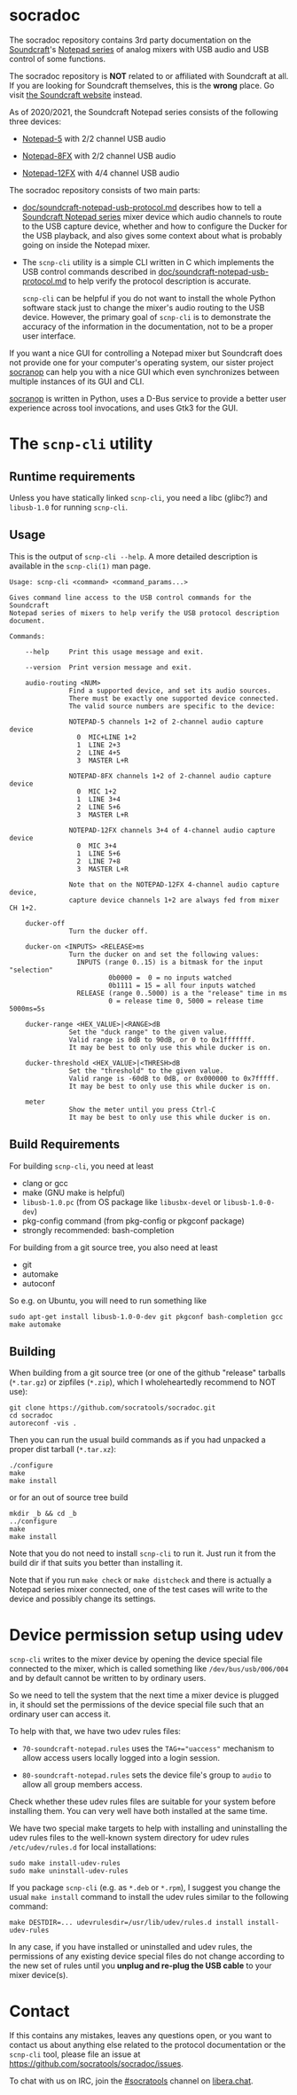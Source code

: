 socradoc
========

The socradoc repository contains 3rd party documentation on the
[Soundcraft](https://www.soundcraft.com/)'s [Notepad
series](https://www.soundcraft.com/en/product_families/notepad-series)
of analog mixers with USB audio and USB control of some functions.

The socradoc repository is **NOT** related to or affiliated with
Soundcraft at all. If you are looking for Soundcraft themselves, this
is the **wrong** place. Go visit [the Soundcraft
website](https://www.soundcraft.com/) instead.

As of 2020/2021, the Soundcraft Notepad series consists of the
following three devices:

  * [Notepad-5](https://www.soundcraft.com/en/products/notepad-5)
    with 2/2 channel USB audio

  * [Notepad-8FX](https://www.soundcraft.com/en/products/notepad-8fx)
    with 2/2 channel USB audio

  * [Notepad-12FX](https://www.soundcraft.com/en/products/notepad-12fx)
    with 4/4 channel USB audio

The socradoc repository consists of two main parts:

  * [doc/soundcraft-notepad-usb-protocol.md](doc/soundcraft-notepad-usb-protocol.md)
    describes how to tell a [Soundcraft Notepad
    series](https://www.soundcraft.com/en/product_families/notepad-series)
    mixer device which audio channels to route to the USB capture
    device, whether and how to configure the Ducker for the USB
    playback, and also gives some context about what is probably going
    on inside the Notepad mixer.

  * The `scnp-cli` utility is a simple CLI written in C which
    implements the USB control commands described in
    [doc/soundcraft-notepad-usb-protocol.md](doc/soundcraft-notepad-usb-protocol.md)
    to help verify the protocol description is accurate.

    `scnp-cli` can be helpful if you do not want to install the whole
    Python software stack just to change the mixer's audio routing to
    the USB device. However, the primary goal of `scnp-cli` is to
    demonstrate the accuracy of the information in the documentation,
    not to be a proper user interface.

If you want a nice GUI for controlling a Notepad mixer but Soundcraft
does not provide one for your computer's operating system, our sister
project [socranop](https://github.com/socratools/socranop) can help
you with a nice GUI which even synchronizes between multiple instances
of its GUI and CLI.

[socranop](https://github.com/socratools/socranop) is written in
Python, uses a D-Bus service to provide a better user experience
across tool invocations, and uses Gtk3 for the GUI.


The `scnp-cli` utility
======================


Runtime requirements
--------------------

Unless you have statically linked `scnp-cli`, you need a libc (glibc?)
and `libusb-1.0` for running `scnp-cli`.


Usage
-----

This is the output of `scnp-cli --help`. A more detailed description
is available in the `scnp-cli(1)` man page.

```
Usage: scnp-cli <command> <command_params...>

Gives command line access to the USB control commands for the Soundcraft
Notepad series of mixers to help verify the USB protocol description document.

Commands:

    --help     Print this usage message and exit.

    --version  Print version message and exit.

    audio-routing <NUM>
               Find a supported device, and set its audio sources.
               There must be exactly one supported device connected.
               The valid source numbers are specific to the device:

               NOTEPAD-5 channels 1+2 of 2-channel audio capture device
                 0  MIC+LINE 1+2
                 1  LINE 2+3
                 2  LINE 4+5
                 3  MASTER L+R

               NOTEPAD-8FX channels 1+2 of 2-channel audio capture device
                 0  MIC 1+2
                 1  LINE 3+4
                 2  LINE 5+6
                 3  MASTER L+R

               NOTEPAD-12FX channels 3+4 of 4-channel audio capture device
                 0  MIC 3+4
                 1  LINE 5+6
                 2  LINE 7+8
                 3  MASTER L+R

               Note that on the NOTEPAD-12FX 4-channel audio capture device,
               capture device channels 1+2 are always fed from mixer CH 1+2.

    ducker-off
               Turn the ducker off.

    ducker-on <INPUTS> <RELEASE>ms
               Turn the ducker on and set the following values:
                 INPUTS (range 0..15) is a bitmask for the input "selection"
                         0b0000 =  0 = no inputs watched
                         0b1111 = 15 = all four inputs watched
                 RELEASE (range 0..5000) is a the "release" time in ms
                         0 = release time 0, 5000 = release time 5000ms=5s

    ducker-range <HEX_VALUE>|<RANGE>dB
               Set the "duck range" to the given value.
               Valid range is 0dB to 90dB, or 0 to 0x1fffffff.
               It may be best to only use this while ducker is on.

    ducker-threshold <HEX_VALUE>|<THRESH>dB
               Set the "threshold" to the given value.
               Valid range is -60dB to 0dB, or 0x000000 to 0x7fffff.
               It may be best to only use this while ducker is on.

    meter
               Show the meter until you press Ctrl-C
               It may be best to only use this while ducker is on.
```


Build Requirements
------------------

For building `scnp-cli`, you need at least

  * clang or gcc
  * make (GNU make is helpful)
  * `libusb-1.0.pc` (from OS package like `libusbx-devel` or `libusb-1.0-0-dev`)
  * pkg-config command (from pkg-config or pkgconf package)
  * strongly recommended: bash-completion

For building from a git source tree, you also need at least

  * git
  * automake
  * autoconf

So e.g. on Ubuntu, you will need to run something like

```
sudo apt-get install libusb-1.0-0-dev git pkgconf bash-completion gcc make automake
```


Building
--------

When building from a git source tree (or one of the github "release"
tarballs (`*.tar.gz`) or zipfiles (`*.zip`), which I wholeheartedly
recommend to NOT use):

    git clone https://github.com/socratools/socradoc.git
    cd socradoc
    autoreconf -vis .

Then you can run the usual build commands as if you had unpacked a
proper dist tarball (`*.tar.xz`):

    ./configure
    make
    make install

or for an out of source tree build

    mkdir _b && cd _b
    ../configure
    make
    make install

Note that you do not need to install `scnp-cli` to run it. Just run it
from the build dir if that suits you better than installing it.

Note that if you run `make check` or `make distcheck` and there is
actually a Notepad series mixer connected, one of the test cases will
write to the device and possibly change its settings.


Device permission setup using udev
==================================

`scnp-cli` writes to the mixer device by opening the device special
file connected to the mixer, which is called something like
`/dev/bus/usb/006/004` and by default cannot be written to by ordinary
users.

So we need to tell the system that the next time a mixer device is
plugged in, it should set the permissions of the device special file
such that an ordinary user can access it.

To help with that, we have two udev rules files:

  * `70-soundcraft-notepad.rules` uses the `TAG+="uaccess"` mechanism
    to allow access users locally logged into a login session.

  * `80-soundcraft-notepad.rules` sets the device file's group to
    `audio` to allow all group members access.

Check whether these udev rules files are suitable for your system
before installing them. You can very well have both installed at the
same time.

We have two special make targets to help with installing and
uninstalling the udev rules files to the well-known system directory
for udev rules `/etc/udev/rules.d` for local installations:

    sudo make install-udev-rules
    sudo make uninstall-udev-rules

If you package `scnp-cli` (e.g. as `*.deb` or `*.rpm`), I suggest you
change the usual `make install` command to install the udev rules
similar to the following command:

    make DESTDIR=... udevrulesdir=/usr/lib/udev/rules.d install install-udev-rules

In any case, if you have installed or uninstalled and udev rules, the
permissions of any existing device special files do not change
according to the new set of rules until you **unplug and re-plug the
USB cable** to your mixer device(s).


Contact
=======

If this contains any mistakes, leaves any questions open, or you want
to contact us about anything else related to the protocol
documentation or the `scnp-cli` tool, please file an issue at
https://github.com/socratools/socradoc/issues.

To chat with us on IRC, join the
[#socratools](https://web.libera.chat/?channel=#socratools) channel on
[libera.chat](https://libera.chat).
